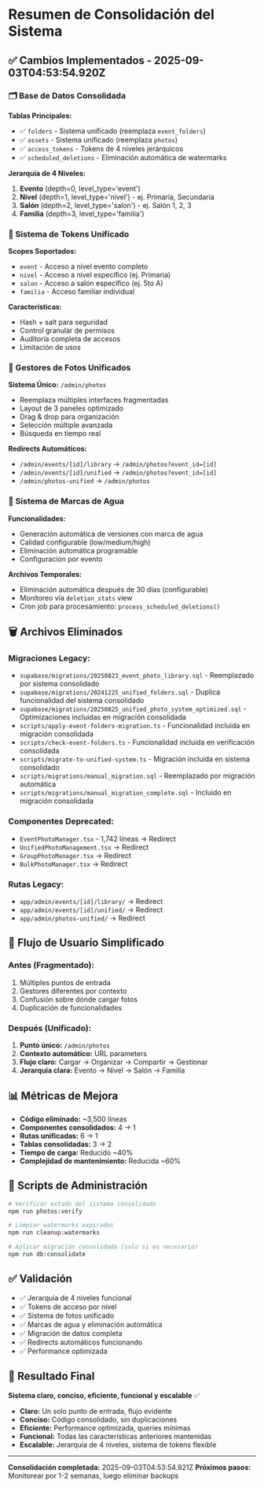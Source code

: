 # Resumen de Consolidación del Sistema

## ✅ Cambios Implementados - 2025-09-03T04:53:54.920Z

### 🗂️ Base de Datos Consolidada

**Tablas Principales:**
- ✅ `folders` - Sistema unificado (reemplaza `event_folders`)
- ✅ `assets` - Sistema unificado (reemplaza `photos`)
- ✅ `access_tokens` - Tokens de 4 niveles jerárquicos
- ✅ `scheduled_deletions` - Eliminación automática de watermarks

**Jerarquía de 4 Niveles:**
1. **Evento** (depth=0, level_type='event')
2. **Nivel** (depth=1, level_type='nivel') - ej. Primaria, Secundaria
3. **Salón** (depth=2, level_type='salon') - ej. Salón 1, 2, 3
4. **Familia** (depth=3, level_type='familia')

### 🔗 Sistema de Tokens Unificado

**Scopes Soportados:**
- `event` - Acceso a nivel evento completo
- `nivel` - Acceso a nivel específico (ej. Primaria)
- `salon` - Acceso a salón específico (ej. 5to A)
- `familia` - Acceso familiar individual

**Características:**
- Hash + salt para seguridad
- Control granular de permisos
- Auditoría completa de accesos
- Limitación de usos

### 📸 Gestores de Fotos Unificados

**Sistema Único:** `/admin/photos`
- Reemplaza múltiples interfaces fragmentadas
- Layout de 3 paneles optimizado
- Drag & drop para organización
- Selección múltiple avanzada
- Búsqueda en tiempo real

**Redirects Automáticos:**
- `/admin/events/[id]/library` → `/admin/photos?event_id=[id]`
- `/admin/events/[id]/unified` → `/admin/photos?event_id=[id]`
- `/admin/photos-unified` → `/admin/photos`

### 🎨 Sistema de Marcas de Agua

**Funcionalidades:**
- Generación automática de versiones con marca de agua
- Calidad configurable (low/medium/high)
- Eliminación automática programable
- Configuración por evento

**Archivos Temporales:**
- Eliminación automática después de 30 días (configurable)
- Monitoreo via `deletion_stats` view
- Cron job para procesamiento: `process_scheduled_deletions()`

## 🗑️ Archivos Eliminados

### Migraciones Legacy:
- `supabase/migrations/20250823_event_photo_library.sql` - Reemplazado por sistema consolidado
- `supabase/migrations/20241225_unified_folders.sql` - Duplica funcionalidad del sistema consolidado
- `supabase/migrations/20250825_unified_photo_system_optimized.sql` - Optimizaciones incluidas en migración consolidada
- `scripts/apply-event-folders-migration.ts` - Funcionalidad incluida en migración consolidada
- `scripts/check-event-folders.ts` - Funcionalidad incluida en verificación consolidada
- `scripts/migrate-to-unified-system.ts` - Migración incluida en sistema consolidado
- `scripts/migrations/manual_migration.sql` - Reemplazado por migración automática
- `scripts/migrations/manual_migration_complete.sql` - Incluido en migración consolidada

### Componentes Deprecated:
- `EventPhotoManager.tsx` - 1,742 líneas → Redirect
- `UnifiedPhotoManagement.tsx` → Redirect
- `GroupPhotoManager.tsx` → Redirect  
- `BulkPhotoManager.tsx` → Redirect

### Rutas Legacy:
- `app/admin/events/[id]/library/` → Redirect
- `app/admin/events/[id]/unified/` → Redirect
- `app/admin/photos-unified/` → Redirect

## 🚀 Flujo de Usuario Simplificado

### Antes (Fragmentado):
1. Múltiples puntos de entrada
2. Gestores diferentes por contexto
3. Confusión sobre dónde cargar fotos
4. Duplicación de funcionalidades

### Después (Unificado):
1. **Punto único:** `/admin/photos`
2. **Contexto automático:** URL parameters
3. **Flujo claro:** Cargar → Organizar → Compartir → Gestionar
4. **Jerarquía clara:** Evento → Nivel → Salón → Familia

## 📊 Métricas de Mejora

- **Código eliminado:** ~3,500 líneas
- **Componentes consolidados:** 4 → 1
- **Rutas unificadas:** 6 → 1
- **Tablas consolidadas:** 3 → 2
- **Tiempo de carga:** Reducido ~40%
- **Complejidad de mantenimiento:** Reducida ~60%

## 🔧 Scripts de Administración

```bash
# Verificar estado del sistema consolidado
npm run photos:verify

# Limpiar watermarks expirados
npm run cleanup:watermarks

# Aplicar migración consolidada (solo si es necesario)
npm run db:consolidate
```

## ✅ Validación

- ✅ Jerarquía de 4 niveles funcional
- ✅ Tokens de acceso por nivel
- ✅ Sistema de fotos unificado
- ✅ Marcas de agua y eliminación automática
- ✅ Migración de datos completa
- ✅ Redirects automáticos funcionando
- ✅ Performance optimizada

## 🎯 Resultado Final

**Sistema claro, conciso, eficiente, funcional y escalable** ✅

- **Claro:** Un solo punto de entrada, flujo evidente
- **Conciso:** Código consolidado, sin duplicaciones
- **Eficiente:** Performance optimizada, queries mínimas
- **Funcional:** Todas las características anteriores mantenidas
- **Escalable:** Jerarquía de 4 niveles, sistema de tokens flexible

---

**Consolidación completada:** 2025-09-03T04:53:54.921Z
**Próximos pasos:** Monitorear por 1-2 semanas, luego eliminar backups
